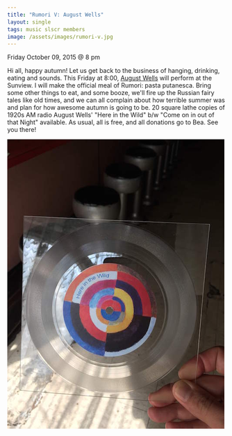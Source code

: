 ```yaml
---
title: "Rumori V: August Wells"
layout: single
tags: music slscr members
image: /assets/images/rumori-v.jpg
---
```


Friday October 09, 2015 @ 8 pm

Hi all, happy autumn! Let us get back to the business of hanging, drinking,
eating and sounds. This Friday at 8:00, [August Wells](http://www.augustwells.com/)
will perform at the Sunview. I will make the official meal of Rumori: pasta
putanesca. Bring some other things to eat, and some booze, we'll fire up the
Russian fairy tales like old times, and we can all complain about how terrible
summer was and plan for how awesome autumn is going to be. 20 square lathe
copies of 1920s AM radio August Wells' "Here in the Wild" b/w "Come on in out
of that Night" available. As usual, all is free, and all donations go to Bea.
See you there!

![August Wells 7"](/assets/images/august-wells-7-inch.jpg)
